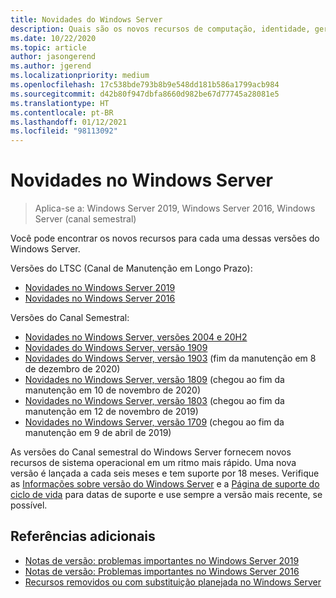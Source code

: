 ```yaml
---
title: Novidades do Windows Server
description: Quais são os novos recursos de computação, identidade, gerenciamento, automação, rede, segurança, armazenamento no Windows Server.
ms.date: 10/22/2020
ms.topic: article
author: jasongerend
ms.author: jgerend
ms.localizationpriority: medium
ms.openlocfilehash: 17c538bde793b8b9e548dd181b586a1799acb984
ms.sourcegitcommit: d42b80f947dbfa8660d982be67d77745a28081e5
ms.translationtype: HT
ms.contentlocale: pt-BR
ms.lasthandoff: 01/12/2021
ms.locfileid: "98113092"
---
```

# <a name="whats-new-in-windows-server"></a>Novidades no Windows Server

> Aplica-se a: Windows Server 2019, Windows Server 2016, Windows Server (canal semestral)

Você pode encontrar os novos recursos para cada uma dessas versões do Windows Server.

Versões do LTSC (Canal de Manutenção em Longo Prazo):

- [Novidades no Windows Server 2019](../get-started-19/whats-new-19.md)
- [Novidades no Windows Server 2016](whats-new-in-windows-server-2016.md)

Versões do Canal Semestral:

- [Novidades no Windows Server, versões 2004 e 20H2](whats-new-in-windows-server-2004.md)
- [Novidades do Windows Server, versão 1909](../get-started-19/whats-new-in-windows-server-1903-1909.md) 
- [Novidades do Windows Server, versão 1903](../get-started-19/whats-new-in-windows-server-1903-1909.md) (fim da manutenção em 8 de dezembro de 2020)
- [Novidades no Windows Server, versão 1809](whats-new-in-windows-server-1809.md) (chegou ao fim da manutenção em 10 de novembro de 2020)
- [Novidades no Windows Server, versão 1803](whats-new-in-windows-server-1803.md) (chegou ao fim da manutenção em 12 de novembro de 2019)
- [Novidades no Windows Server, versão 1709](whats-new-in-windows-server-1709.md) (chegou ao fim da manutenção em 9 de abril de 2019)

As versões do Canal semestral do Windows Server fornecem novos recursos de sistema operacional em um ritmo mais rápido. Uma nova versão é lançada a cada seis meses e tem suporte por 18 meses. Verifique as [Informações sobre versão do Windows Server](windows-server-release-info.md) e a [Página de suporte do ciclo de vida](https://support.microsoft.com/lifecycle) para datas de suporte e use sempre a versão mais recente, se possível.

## <a name="additional-references"></a>Referências adicionais

- [Notas de versão: problemas importantes no Windows Server 2019](../get-started-19/rel-notes-19.md)
- [Notas de versão: Problemas importantes no Windows Server 2016](Windows-Server-2016-GA-Release-Notes.md)
- [Recursos removidos ou com substituição planejada no Windows Server](../get-started-19/removed-features.md)